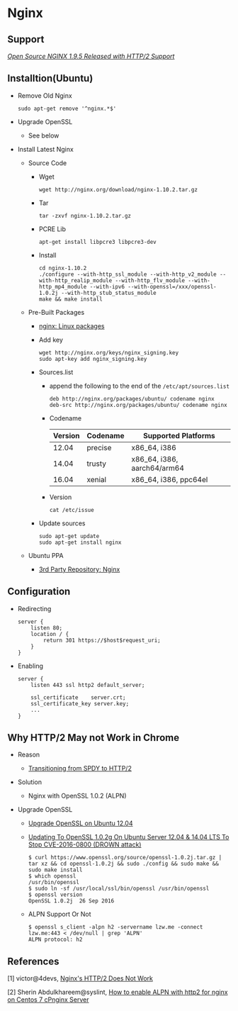 # Nginx

## Support 

[*Open Source NGINX 1.9.5 Released with HTTP/2 Support*](https://www.nginx.com/blog/nginx-1-9-5/)

## Installtion(Ubuntu)

* Remove Old Nginx

  ```shell
  sudo apt-get remove '^nginx.*$'
  ```

* Upgrade OpenSSL

  * See below

* Install Latest Nginx

  * Source Code

    * Wget

      ```shell
      wget http://nginx.org/download/nginx-1.10.2.tar.gz
      ```

    * Tar

      ```shell
      tar -zxvf nginx-1.10.2.tar.gz
      ```

    * PCRE Lib

      ```shell
      apt-get install libpcre3 libpcre3-dev
      ```

    * Install

      ```shell
      cd nginx-1.10.2
      ./configure --with-http_ssl_module --with-http_v2_module --with-http_realip_module --with-http_flv_module --with-http_mp4_module --with-ipv6 --with-openssl=/xxx/openssl-1.0.2j --with-http_stub_status_module
      make && make install
      ```

  * Pre-Built Packages

    * [nginx: Linux packages](http://nginx.org/en/linux_packages.html)

    * Add key

      ```shell
      wget http://nginx.org/keys/nginx_signing.key
      sudo apt-key add nginx_signing.key
      ```

    * Sources.list

      * append the following to the end of the `/etc/apt/sources.list`

        ```shell
        deb http://nginx.org/packages/ubuntu/ codename nginx
        deb-src http://nginx.org/packages/ubuntu/ codename nginx
        ```

      * Codename

        | Version | Codename | Supported Platforms         |
        | ------- | -------- | --------------------------- |
        | 12.04   | precise  | x86_64, i386                |
        | 14.04   | trusty   | x86_64, i386, aarch64/arm64 |
        | 16.04   | xenial   | x86_64, i386, ppc64el       |

      * Version

        ```shell
        cat /etc/issue
        ```

    * Update sources

      ```shell
      sudo apt-get update
      sudo apt-get install nginx
      ```

  * Ubuntu PPA

    * [3rd Party Repository: Nginx](http://www.ubuntuupdates.org/ppa/nginx)

## Configuration

* Redirecting

  ```nginx
  server {
      listen 80;
      location / {
          return 301 https://$host$request_uri;
      }
  }
  ```

* Enabling

  ```nginx
  server {
      listen 443 ssl http2 default_server;

      ssl_certificate    server.crt;
      ssl_certificate_key server.key;
      ...
  }
  ```

## Why HTTP/2 May not Work in Chrome

* Reason
  * [Transitioning from SPDY to HTTP/2](https://blog.chromium.org/2016/02/transitioning-from-spdy-to-http2.html)

* Solution
  * Nginx with OpenSSL 1.0.2 (ALPN)

* Upgrade OpenSSL

  * [Upgrade OpenSSL on Ubuntu 12.04](http://askubuntu.com/questions/429385/upgrade-openssl-on-ubuntu-12-04)

  * [Updating To OpenSSL 1.0.2g On Ubuntu Server 12.04 & 14.04 LTS To Stop CVE-2016-0800 (DROWN attack)](http://www.miguelvallejo.com/updating-to-openssl-1-0-2g-on-ubuntu-server-12-04-14-04-lts-to-stop-cve-2016-0800-drown-attack/)

    ```shell
    $ curl https://www.openssl.org/source/openssl-1.0.2j.tar.gz | tar xz && cd openssl-1.0.2j && sudo ./config && sudo make && sudo make install
    $ which openssl
    /usr/bin/openssl
    $ sudo ln -sf /usr/local/ssl/bin/openssl /usr/bin/openssl
    $ openssl version
    OpenSSL 1.0.2j  26 Sep 2016
    ```

  * ALPN Support Or Not

    ```shell
    $ openssl s_client -alpn h2 -servername lzw.me -connect lzw.me:443 < /dev/null | grep 'ALPN'
    ALPN protocol: h2
    ```

## References

[1] victor@4devs, [Nginx's HTTP/2 Does Not Work](https://victor.4devs.io/en/architecture/nginx-http2-does-not-work.html)

[2] Sherin Abdulkhareem@syslint, [How to enable ALPN with http2 for nginx on Centos 7 cPnginx Server](https://syslint.com/blog/tutorial/how-to-enable-alpn-with-http2-for-nginx-on-centos-7-cpnginx-server/)